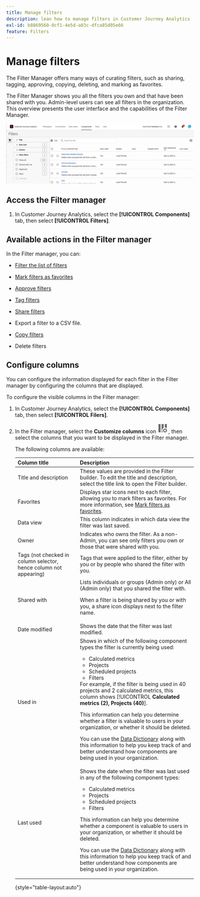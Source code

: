 ```yaml
---
title: Manage filters
description: lean how to manage filters in Customer Journey Analytics
exl-id: b8869560-0cf1-4e5d-a03c-dfca85d05e66
feature: Filters
---
```

# Manage filters

The Filter Manager offers many ways of curating filters, such as sharing, tagging, approving, copying, deleting, and marking as favorites.

The Filter Manager shows you all the filters you own and that have been shared with you. Admin-level users can see all filters in the organization. This overview presents the user interface and the capabilities of the Filter Manager. 

![](assets/filter-manager-ui.png)

## Access the Filter manager

1. In Customer Journey Analytics, select the **[!UICONTROL Components]** tab, then select **[!UICONTROL Filters]**.

## Available actions in the Filter manager

In the Filter manager, you can:

* [Filter the list of filters](/help/components/filters/filters-filter.md)

* [Mark filters as favorites](/help/components/filters/filters-favorite.md)

* [Approve filters](/help/components/filters/filters-approve.md)

* [Tag filters](/help/components/filters/filters-tag.md)

* [Share filters](/help/components/filters/filters-share.md)

* Export a filter to a CSV file.

* [Copy filters](/help/components/filters/filters-copy.md)

* Delete filters

## Configure columns

You can configure the information displayed for each filter in the Filter manager by configuring the columns that are displayed.

To configure the visible columns in the Filter manager:

1. In Customer Journey Analytics, select the **[!UICONTROL Components]** tab, then select **[!UICONTROL Filers]**. 

1. In the Filter manager, select the **Customize columns** icon ![Customize columns icon](assets/customize-columns-icon.png), then select the columns that you want to be displayed in the Filter manager.

   The following columns are available:

   | Column title | Description  |
   |---|---|
   | Title and description | These values are provided in the Filter builder. To edit the title and description, select the title link to open the Filter builder.  |
   | Favorites  | Displays star icons next to each filter, allowing you to mark filters as favorites. For more information, see [Mark filters as favorites](/help/components/filters/filters-favorite.md). |
   | Data view  | This column indicates in which data view the filter was last saved.  |
   | Owner  | Indicates who owns the filter. As a non-Admin, you can see only filters you own or those that were shared with you.  |
   | Tags (not checked in column selector, hence column not appearing)  | Tags that were applied to the filter, either by you or by people who shared the filter with you.  |
   | Shared with  | Lists individuals or groups (Admin only) or All (Admin only) that you shared the filter with. <p>When a filter is being shared by you or with you, a share icon displays next to the filter name.</p>|
   | Date modified  | Shows the date that the filter was last modified.  |
   | Used in | Shows in which of the following component types the filter is currently being used: <ul><li>Calculated metrics</li><li>Projects</li><li>Scheduled projects</li><li>Filters</li></ul> For example, if the filter is being used in 40 projects and 2 calculated metrics, this column shows [!UICONTROL **Calculated metrics (2), Projects (40)**]. <p>This information can help you determine whether a filter is valuable to users in your organization, or whether it should be deleted.</p><p>You can use the [Data Dictionary](/help/components/data-dictionary/data-dictionary-overview.md) along with this information to help you keep track of and better understand how components are being used in your organization. |
   | Last used | Shows the date when the filter was last used in any of the following component types: <ul><li>Calculated metrics</li><li>Projects</li><li>Scheduled projects</li><li>Filters</li></ul> <p>This information can help you determine whether a component is valuable to users in your organization, or whether it should be deleted.</p><p>You can use the [Data Dictionary](/help/components/data-dictionary/data-dictionary-overview.md) along with this information to help you keep track of and better understand how components are being used in your organization. |
   
   {style="table-layout:auto"}
